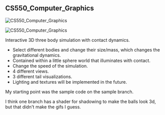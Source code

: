 ## CS550_Computer_Graphics

![CS550_Computer_Graphics](https://media.giphy.com/media/FCmKd4DzDIMDI9U2L7/giphy.gif)

![CS550_Computer_Graphics](https://media.giphy.com/media/zT788Y0RVJPRdJJKiK/giphy.gif)

Interactive 3D three body simulation with contact dynamics.

- Select different bodies and change their size/mass, which changes the gravitational dynamics. 
- Contained within a little sphere world that illuminates with contact.
- Change the speed of the simulation.  
- 4 different views.
- 3 different tail visualizations.
- Lighting and textures will be implemented in the future.  

My starting point was the sample code on the sample branch. 

I think one branch has a shader for shadowing to make the balls look 3d, but that didn't make the gifs I guess.
